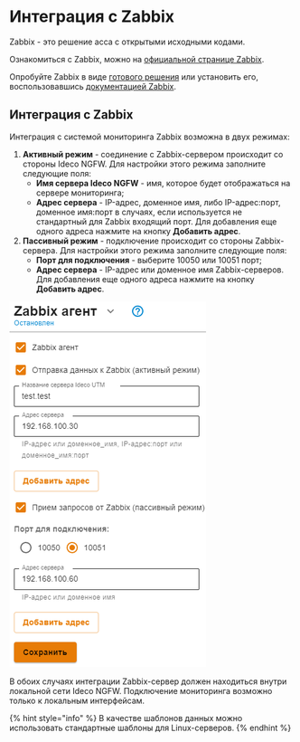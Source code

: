 # Интеграция с Zabbix

Zabbix - это решение асса с открытыми исходными кодами.

Ознакомиться с Zabbix, можно на [официальной странице Zabbix](https://www.zabbix.com/ru/).

Опробуйте Zabbix в виде [готового решения](https://www.zabbix.com/documentation/6.2/en/manual/appliance) или установить его, воспользовавшись [документацией Zabbix](https://www.zabbix.com/documentation/current/en/manual).

## Интеграция с Zabbix

Интеграция с системой мониторинга Zabbix возможна в двух режимах:

1. **Активный режим** - соединение с Zabbix-сервером происходит со стороны Ideco NGFW. Для настройки этого режима заполните следующие поля:
   * **Имя сервера Ideco NGFW** - имя, которое будет отображаться на сервере мониторинга;
   * **Адрес сервера** - IP-адрес, доменное имя, либо IP-адрес:порт, доменное имя:порт в случаях, если используется не стандартный для Zabbix входящий порт. Для добавления еще одного адреса нажмите на кнопку **Добавить адрес**.
2. **Пассивный режим** - подключение происходит со стороны Zabbix-сервера. Для настройки этого режима заполните следующие поля:
   * **Порт для подключения** - выберите 10050 или 10051 порт;
   * **Адрес сервера** - IP-адрес или доменное имя Zabbix-серверов. Для добавления еще одного адреса нажмите на кнопку **Добавить адрес**.

![](../../.gitbook/assets/zabbix-set.png)

В обоих случаях интеграции Zabbix-сервер должен находиться внутри локальной сети Ideco NGFW. Подключение мониторинга возможно только к локальным интерфейсам.

{% hint style="info" %}
В качестве шаблонов данных можно использовать стандартные шаблоны для Linux-серверов.
{% endhint %}
